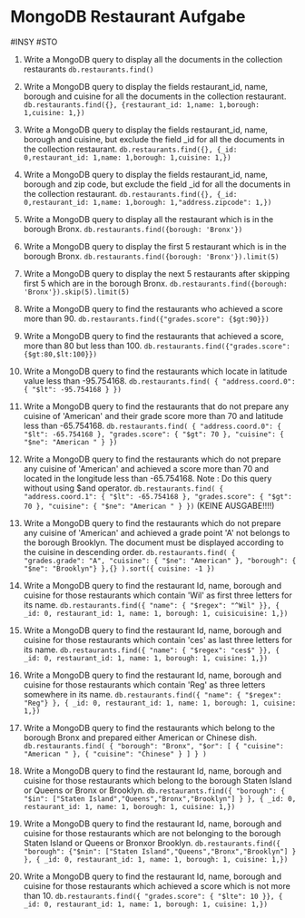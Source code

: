 # MongoDB Restaurant Aufgabe
#INSY #STO 


1) Write a MongoDB query to display all the documents in the collection restaurants
	 ``db.restaurants.find()``

2) Write a MongoDB query to display the fields restaurant_id, name, borough and cuisine
   for all the documents in the collection restaurant.
	`db.restaurants.find({}, {restaurant_id: 1,name: 1,borough: 1,cuisine: 1,})`
   

3) Write a MongoDB query to display the fields restaurant_id, name, borough and cuisine,
   but exclude the field _id for all the documents in the collection restaurant.
	``db.restaurants.find({}, {_id: 0,restaurant_id: 1,name: 1,borough: 1,cuisine: 1,})``


4) Write a MongoDB query to display the fields restaurant_id, name, borough and zip code,
   but exclude the field _id for all the documents in the collection restaurant.
	`db.restaurants.find({}, {_id: 0,restaurant_id: 1,name: 1,borough: 1,"address.zipcode": 1,})`   


5) Write a MongoDB query to display all the restaurant which is in the borough Bronx.
	 `db.restaurants.find({borough: 'Bronx'})`

6) Write a MongoDB query to display the first 5 restaurant which is in the borough Bronx.
	 `db.restaurants.find({borough: 'Bronx'}).limit(5)`


7) Write a MongoDB query to display the next 5 restaurants after skipping first 5 which are
   in the borough Bronx.
    `db.restaurants.find({borough: 'Bronx'}).skip(5).limit(5)`
   

8) Write a MongoDB query to find the restaurants who achieved a score more than 90.
	`db.restaurants.find({"grades.score": {$gt:90}})`


9) Write a MongoDB query to find the restaurants that achieved a score, more than 80 but
   less than 100.
	`db.restaurants.find({"grades.score": {$gt:80,$lt:100}})`
   

10) Write a MongoDB query to find the restaurants which locate in latitude value less than -95.754168.
	`db.restaurants.find( { "address.coord.0": { "$lt": -95.754168 } })`


11) Write a MongoDB query to find the restaurants that do not prepare any cuisine of 'American' and
    their grade score more than 70 and latitude less than -65.754168.
	`db.restaurants.find( { "address.coord.0": { "$lt": -65.754168 }, "grades.score": { "$gt": 70 }, "cuisine": { "$ne": "American " } })`

12) Write a MongoDB query to find the restaurants which do not prepare any cuisine of 'American'
    and achieved a score more than 70 and located in the longitude less than -65.754168.
    Note : Do this query without using $and operator.
	`db.restaurants.find( { "address.coord.1": { "$lt": -65.754168 }, "grades.score": { "$gt": 70 }, "cuisine": { "$ne": "American " } })`
	 (KEINE AUSGABE!!!!)


13) Write a MongoDB query to find the restaurants which do not prepare any cuisine of 'American'
    and achieved a grade point 'A' not belongs to the borough Brooklyn. The document must be
	displayed according to the cuisine in descending order.
	`db.restaurants.find( { "grades.grade": "A", "cuisine": { "$ne": "American" }, "borough": { "$ne": "Brooklyn"} },{} ).sort({ cuisine: -1 })`

14) Write a MongoDB query to find the restaurant Id, name, borough and cuisine for those
    restaurants which contain 'Wil' as first three letters for its name.
    `db.restaurants.find({ "name": { "$regex": "^Wil" }}, { _id: 0, restaurant_id: 1, name: 1, borough: 1, cuisicuisine: 1,})`
	

15) Write a MongoDB query to find the restaurant Id, name, borough and cuisine for
    those restaurants which contain 'ces' as last three letters for its name.
	`db.restaurants.find({ "name": { "$regex": "ces$" }}, { _id: 0, restaurant_id: 1, name: 1, borough: 1, cuisine: 1,})`

16) Write a MongoDB query to find the restaurant Id, name, borough and cuisine for
    those restaurants which contain 'Reg' as three letters somewhere in its name.
	`db.restaurants.find({ "name": { "$regex": "Reg"} }, { _id: 0, restaurant_id: 1, name: 1, borough: 1, cuisine: 1,})`

17) Write a MongoDB query to find the restaurants which belong to the borough Bronx
    and prepared either American or Chinese dish.
	`db.restaurants.find( { "borough": "Bronx", "$or": [ { "cuisine": "American " }, { "cuisine": "Chinese" } ] } )`
	
18) Write a MongoDB query to find the restaurant Id, name, borough and cuisine
    for those restaurants which belong to the borough Staten Island or Queens or
	Bronx or Brooklyn.
	`db.restaurants.find({ "borough": { "$in": ["Staten Island","Queens","Bronx","Brooklyn"] } }, { _id: 0, restaurant_id: 1, name: 1, borough: 1, cuisine: 1,})`

19) Write a MongoDB query to find the restaurant Id, name, borough and cuisine
    for those restaurants which are not belonging to the borough Staten Island or
	Queens or Bronxor Brooklyn.
	`db.restaurants.find({ "borough": {"$nin": ["Staten Island","Queens","Bronx","Brooklyn"] } }, { _id: 0, restaurant_id: 1, name: 1, borough: 1, cuisine: 1,})`

20) Write a MongoDB query to find the restaurant Id, name, borough and cuisine
    for those restaurants which achieved a score which is not more than 10.
    `db.restaurants.find({ "grades.score": { "$lte": 10 }}, { _id: 0, restaurant_id: 1, name: 1, borough: 1, cuisine: 1,})`


